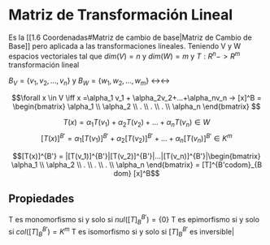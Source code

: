 # Matriz de Transformación Lineal

Es la [[1.6 Coordenadas#Matriz de cambio de base|Matriz de Cambio de Base]] pero aplicada a las transformaciones lineales.
Teniendo V y W espacios vectoriales tal que $dim(V) = n$ y $dim(W)=m$ 
y $T: R^n -> R^m$ transformación lineal

$B_V = \{v_1, v_2, ..., v_n\}$ y $B_W = \{w_1, w_2, ..., w_m\}$ <-><->

$$\forall x \in V \iff x =\alpha_1 v_1 + \alpha_2v_2+...+\alpha_nv_n -> [x]^B = \begin{bmatrix}
\alpha_1 \\
\alpha_2 \\
. \\
. \\
. \\
\alpha_n 
\end{bmatrix} $$

$$ T(x) = \alpha_1 T(v_1) + \alpha_2 T(v_2) + ... + \alpha_n T( v_n) \in W$$
$$[T(x)]^{B'}=\alpha_1 [T(v_1)]^{B'} + \alpha_2 [T(v_2)]^{B'} + ... + \alpha_n [T(v_n)]^{B'} \in K ^m$$

$$[T(x)]^{B'} = |[T(v_1)]^{B'}|[T(v_2)]^{B'}|...|[T(v_n)]^{B'}|\begin{bmatrix}
\alpha_1 \\
\alpha_2 \\
. \\
. \\
. \\
\alpha_n 
\end{bmatrix} = [T]^{B'codom}_{B dom} [x]^B$$

## Propiedades
T es monomorfismo si y solo si $nul([T]^{B'}_B)= \{0\}$
T es epimorfismo si y solo si $col([T]^{B'}_B)= K^m$
T es isomorfismo si y solo si $[T]^{B'}_B$ es inversible|
